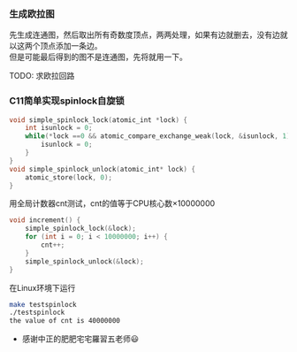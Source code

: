   
###  生成欧拉图
  
先生成连通图，然后取出所有奇数度顶点，两两处理，如果有边就删去，没有边就以这两个顶点添加一条边。  
但是可能最后得到的图不是连通图，先将就用一下。
  
TODO: 求欧拉回路
  
###  C11简单实现spinlock自旋锁
  
```c
void simple_spinlock_lock(atomic_int *lock) {
    int isunlock = 0;
    while(*lock ==0 && atomic_compare_exchange_weak(lock, &isunlock, 1) == 0){
        isunlock = 0;
    }
}
void simple_spinlock_unlock(atomic_int* lock) {
    atomic_store(lock, 0);
}
```
用全局计数器cnt测试，cnt的值等于CPU核心数×10000000
```c
void increment() {
    simple_spinlock_lock(&lock);
    for (int i = 0; i < 10000000; i++) {
        cnt++;
    }
    simple_spinlock_unlock(&lock);
}
```
在Linux环境下运行
```sh
make testspinlock
./testspinlock
the value of cnt is 40000000
```
- 感谢中正的肥肥宅宅羅習五老师😃
  